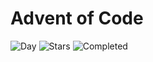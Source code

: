 # Advent of Code

![Day](https://img.shields.io/badge/day%20📅-19-blue) ![Stars](https://img.shields.io/badge/stars%20⭐-34-yellow) ![Completed](https://img.shields.io/badge/days%20completed-17-red)
